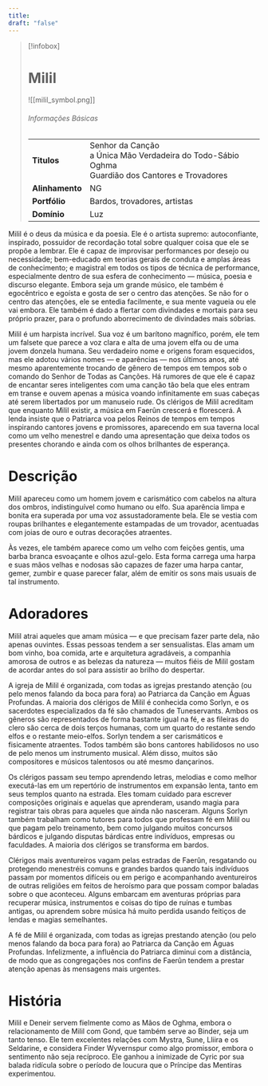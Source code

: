 ```yaml
---
title: 
draft: "false"
---
```

> [!infobox]
> # Milil
> ![[milil_symbol.png]]
> ###### Informações Básicas
> | | |
> | ---- | ---- |
> | **Titulos** | Senhor da Canção<br/>a Única Mão Verdadeira do Todo-Sábio Oghma<br/>Guardião dos Cantores e Trovadores |
> | **Alinhamento** | NG |
> | **Portfólio** | Bardos, trovadores, artistas |
> | **Domínio** | Luz |

Milil é o deus da música e da poesia. Ele é o artista supremo: autoconfiante, inspirado, possuidor de recordação total sobre qualquer coisa que ele se propõe a lembrar. Ele é capaz de improvisar performances por desejo ou necessidade; bem-educado em teorias gerais de conduta e amplas áreas de conhecimento; e magistral em todos os tipos de técnica de performance, especialmente dentro de sua esfera de conhecimento — música, poesia e discurso elegante. Embora seja um grande músico, ele também é egocêntrico e egoísta e gosta de ser o centro das atenções. Se não for o centro das atenções, ele se entedia facilmente, e sua mente vagueia ou ele vai embora. Ele também é dado a flertar com divindades e mortais para seu próprio prazer, para o profundo aborrecimento de divindades mais sóbrias.

Milil é um harpista incrível. Sua voz é um barítono magnífico, porém, ele tem um falsete que parece a voz clara e alta de uma jovem elfa ou de uma jovem donzela humana. Seu verdadeiro nome e origens foram esquecidos, mas ele adotou vários nomes — e aparências — nos últimos anos, até mesmo aparentemente trocando de gênero de tempos em tempos sob o comando do Senhor de Todas as Canções. Há rumores de que ele é capaz de encantar seres inteligentes com uma canção tão bela que eles entram em transe e ouvem apenas a música voando infinitamente em suas cabeças até serem libertados por um manuseio rude. Os clérigos de Milil acreditam que enquanto Milil existir, a música em Faerûn crescerá e florescerá. A lenda insiste que o Patriarca voa pelos Reinos de tempos em tempos inspirando cantores jovens e promissores, aparecendo em sua taverna local como um velho menestrel e dando uma apresentação que deixa todos os presentes chorando e ainda com os olhos brilhantes de esperança.

# Descrição
Milil apareceu como um homem jovem e carismático com cabelos na altura dos ombros, indistinguível como humano ou elfo. Sua aparência limpa e bonita era superada por uma voz assustadoramente bela. Ele se vestia com roupas brilhantes e elegantemente estampadas de um trovador, acentuadas com joias de ouro e outras decorações atraentes.

Às vezes, ele também aparece como um velho com feições gentis, uma barba branca esvoaçante e olhos azul-gelo. Esta forma carrega uma harpa e suas mãos velhas e nodosas são capazes de fazer uma harpa cantar, gemer, zumbir e quase parecer falar, além de emitir os sons mais usuais de tal instrumento.

# Adoradores
Milil atrai aqueles que amam música — e que precisam fazer parte dela, não apenas ouvintes. Essas pessoas tendem a ser sensualistas. Elas amam um bom vinho, boa comida, arte e arquitetura agradáveis, a companhia amorosa de outros e as belezas da natureza — muitos fiéis de Milil gostam de acordar antes do sol para assistir ao brilho do despertar.

A igreja de Milil é organizada, com todas as igrejas prestando atenção (ou pelo menos falando da boca para fora) ao Patriarca da Canção em Águas Profundas. A maioria dos clérigos de Milil é conhecida como Sorlyn, e os sacerdotes especializados da fé são chamados de Tuneservants. Ambos os gêneros são representados de forma bastante igual na fé, e as fileiras do clero são cerca de dois terços humanas, com um quarto do restante sendo elfos e o restante meio-elfos. Sorlyn tendem a ser carismáticos e fisicamente atraentes. Todos também são bons cantores habilidosos no uso de pelo menos um instrumento musical. Além disso, muitos são compositores e músicos talentosos ou até mesmo dançarinos.

Os clérigos passam seu tempo aprendendo letras, melodias e como melhor executá-las em um repertório de instrumentos em expansão lenta, tanto em seus templos quanto na estrada. Eles tomam cuidado para escrever composições originais e aquelas que aprenderam, usando magia para registrar tais obras para aqueles que ainda não nasceram. Alguns Sorlyn também trabalham como tutores para todos que professam fé em Milil ou que pagam pelo treinamento, bem como julgando muitos concursos bárdicos e julgando disputas bárdicas entre indivíduos, empresas ou faculdades. A maioria dos clérigos se transforma em bardos.

Clérigos mais aventureiros vagam pelas estradas de Faerûn, resgatando ou protegendo menestréis comuns e grandes bardos quando tais indivíduos passam por momentos difíceis ou em perigo e acompanhando aventureiros de outras religiões em feitos de heroísmo para que possam compor baladas sobre o que aconteceu. Alguns embarcam em aventuras próprias para recuperar música, instrumentos e coisas do tipo de ruínas e tumbas antigas, ou aprendem sobre música há muito perdida usando feitiços de lendas e magias semelhantes.

A fé de Milil é organizada, com todas as igrejas prestando atenção (ou pelo menos falando da boca para fora) ao Patriarca da Canção em Águas Profundas. Infelizmente, a influência do Patriarca diminui com a distância, de modo que as congregações nos confins de Faerûn tendem a prestar atenção apenas às mensagens mais urgentes.

# História
Milil e Deneir servem fielmente como as Mãos de Oghma, embora o relacionamento de Milil com Gond, que também serve ao Binder, seja um tanto tenso. Ele tem excelentes relações com Mystra, Sune, Lliira e os Seldarine, e considera Finder Wyvernspur como algo promissor, embora o sentimento não seja recíproco. Ele ganhou a inimizade de Cyric por sua balada ridícula sobre o período de loucura que o Príncipe das Mentiras experimentou.